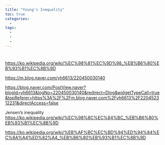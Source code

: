 ```yaml
---
title: "Young's Inequality"
toc: true
categories:
  - 
tags:
  - 
  - 
  - 
---
```

#


https://ko.wikipedia.org/wiki/%EC%98%81%EC%9D%98_%EB%B6%80%EB%93%B1%EC%8B%9D

https://m.blog.naver.com/yh6613/220450030140

https://blog.naver.com/PostView.naver?blogId=yh6613&logNo=220450030140&redirect=Dlog&widgetTypeCall=true&topReferer=https%3A%2F%2Fm.blog.naver.com%2Fyh6613%2F220452312231&directAccess=false

Jensen’s inequality
https://ko.wikipedia.org/wiki/%EC%98%8C%EC%84%BC_%EB%B6%80%EB%93%B1%EC%8B%9D

https://ko.wikipedia.org/wiki/%EB%AF%BC%EC%BD%94%ED%94%84%EC%8A%A4%ED%82%A4_%EB%B6%80%EB%93%B1%EC%8B%9D